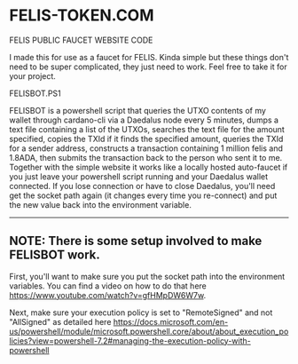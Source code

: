 # FELIS-TOKEN.COM
FELIS PUBLIC FAUCET WEBSITE CODE

I made this for use as a faucet for FELIS. Kinda simple but these things don't need to be super complicated, they just need to work. Feel free to take it for your project.  



FELISBOT.PS1

FELISBOT is a powershell script that queries the UTXO contents of my wallet through cardano-cli via a Daedalus node every 5 minutes, dumps a text file containing a list of the UTXOs, searches the text file for the amount specified, copies the TXId if it finds the specified amount, queries the TXId for a sender address, constructs a transaction containing 1 million felis and 1.8ADA, then submits the transaction back to the person who sent it to me. Together with the simple website it works like a locally hosted auto-faucet if you just leave your powershell script running and your Daedalus wallet connected.  If you lose connection or have to close Daedalus, you'll need get the socket path again (it changes every time you re-connect) and put the new value back into the environment variable.  

--------------
NOTE: There is some setup involved to make FELISBOT work. 
--------------
First, you'll want to make sure you put the socket path into the environment variables. You can find a video on how to do that here https://www.youtube.com/watch?v=gfHMpDW6W7w.  

Next, make sure your execution policy is set to "RemoteSigned" and not "AllSigned" as detailed here 
https://docs.microsoft.com/en-us/powershell/module/microsoft.powershell.core/about/about_execution_policies?view=powershell-7.2#managing-the-execution-policy-with-powershell


